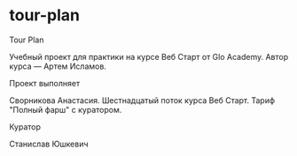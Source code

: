# tour-plan

Tour Plan

Учебный проект для практики на курсе Веб Старт от Glo Academy. Автор курса — Артем Исламов.

Проект выполняет

Сворникова Анастасия. Шестнадцатый поток курса Веб Старт. Тариф "Полный фарш" с куратором.

Куратор

Станислав Юшкевич
